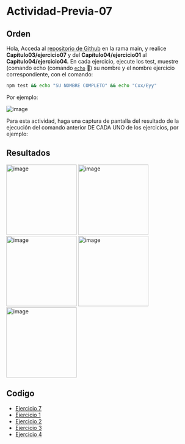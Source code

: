 # Actividad-Previa-07

## Orden
Hola,
Acceda al [repositorio de Github](https://github.com/DAWMFIEC/DAWM)
 en la rama main, y realice **Capítulo03/ejercicio07** y del **Capítulo04/ejercicio01** al **Capítulo04/ejercicio04.** 
En cada ejercicio, ejecute los test, muestre (comando echo (comando [`echo`](https://www.delftstack.com/es/howto/batch/echo-command-in-batch/#google_vignette) 🔗) su nombre y el nombre ejercicio correspondiente, con el comando: 
```bash
npm test && echo "SU NOMBRE COMPLETO" && echo "Cxx/Eyy"
```
Por ejemplo:

![image](https://github.com/user-attachments/assets/2ff34391-06da-4f34-beae-c7994a975f80)



Para esta actividad, haga una captura de pantalla del resultado de la ejecución del comando anterior DE CADA UNO de los ejercicios, por ejemplo:

## Resultados

<img width="184" alt="image" src="https://github.com/user-attachments/assets/cb2ab5d9-a13e-4fae-b777-99f03c94be48">
<img width="184" alt="image" src="https://github.com/user-attachments/assets/3553f7b3-9016-4dee-b4b6-d2e5e47dcc82">
<img width="184" alt="image" src="https://github.com/user-attachments/assets/ef8d951e-6254-4664-b55b-1a8268ea849c">
<img width="184" alt="image" src="https://github.com/user-attachments/assets/8a2dd02c-9d68-4789-885b-8dfbc6a940bf">
<img width="184" alt="image" src="https://github.com/user-attachments/assets/0fbbc2d0-b4b4-47fc-97c7-9cee8c41e06e">




## Codigo
-  [Ejercicio 7](https://github.com/Desarrollo-Aplicaciones-Web-y-Moviles/Actividad-Previa-07/tree/main/C03E07)
- [Ejercicio 1](https://github.com/Desarrollo-Aplicaciones-Web-y-Moviles/Actividad-Previa-07/tree/main/src)
- [Ejercicio 2](https://github.com/Desarrollo-Aplicaciones-Web-y-Moviles/Actividad-Previa-07/tree/main/C04E02)
- [Ejercicio 3](https://github.com/Desarrollo-Aplicaciones-Web-y-Moviles/Actividad-Previa-07/tree/main/C04E03)
- [Ejercicio 4](https://github.com/Desarrollo-Aplicaciones-Web-y-Moviles/Actividad-Previa-07/tree/main/C04E04)
